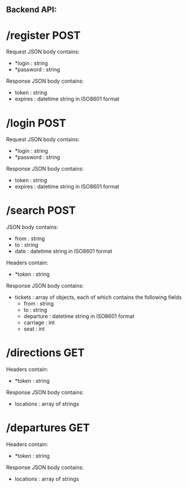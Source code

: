 ## Backend API:

# /register POST

Request JSON body contains:
 - *login : string
 - *password : string
    
Response JSON body contains:
 - token : string
 - expires : datetime string in ISO8601 format

# /login POST

Request JSON body contains:
 - *login : string
 - *password : string
 
Response JSON body contains:
 - token : string
 - expires : datetime string in ISO8601 format


# /search POST
JSON body contains:
 - from : string
 - to : string
 - date : datetime string in ISO8601 format
    
Headers contain:
 - *token : string

Response JSON body contains:
 - tickets : array of objects, each of which contains the following fields
    - from : string
    - to : string
    - departure : datetime string in ISO8601 format
    - carriage : int
    - seat : int


# /directions GET
Headers contain:
 - *token : string
 
Response JSON body contains:
 - locations : array of strings

# /departures GET
Headers contain:
 - *token : string

Response JSON body contains:
 - locations : array of strings

